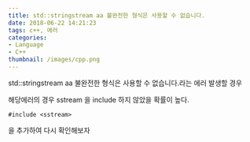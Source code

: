 ```yaml
---
title: std::stringstream aa 불완전한 형식은 사용할 수 없습니다.
date: 2018-06-22 14:21:23
tags: c++, 에러
categories:
- Language
- C++
thumbnail: /images/cpp.png
---
```

std::stringstream aa 불완전한 형식은 사용할 수 없습니다.라는 에러 발생할 경우

해당에러의 경우 sstream 을 include 하지 않았을 확률이 높다.
```
#include <sstream>
```
을 추가하여 다시 확인해보자
